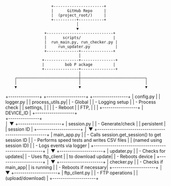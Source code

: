                         +----------------------+
                        |      GitHub Repo     |
                        |  (project_root/)     |
                        +----------+-----------+
                                   │
                                   ▼
                     +-----------------------------+
                     |       scripts/              |
                     |  run_main.py, run_checker.py |
                     |     run_updater.py           |
                     +--------------+--------------+
                                    │
                    +---------------+---------------+
                    |         bob P ackage         |
                    +---------------+---------------+
                                    │
        ┌───────────────────────────┼────────────────────────────┐
        │                           │                            │
        ▼                           ▼                            ▼
+---------------+         +-------------------+         +-----------------+
| config.py     |         | logger.py         |         | process_utils.py|
| - Global      |         | - Logging setup   |         | - Process check |
|   settings,   |         |                   |         | - Reboot        |
|   FTP,        |         |                   |         +-----------------+
|   DEVICE_ID   |         +-------------------+                
+---------------+                          
                                    │
                                    ▼
                           +---------------------+
                           | session.py          |
                           | - Generate/check    |
                           |   persistent        |
                           |   session ID        |
                           +---------------------+
                                    │
                                    ▼
         +-----------------------------------------------------+
         |                    main_app.py                      |
         | - Calls session.get_session() to get session ID     |
         | - Performs speed tests and writes CSV files         |
         |   (named using session ID)                          |
         | - Logs events via logger                            |
         +-----------------------------------------------------+
                                    │
                                    ▼
                           +---------------------+
                           | updater.py          |
                           | - Checks for updates|
                           | - Uses ftp_client   |
                           |   to download update|
                           | - Reboots device    |
                           +---------------------+
                                    │
                                    ▼
                           +---------------------+
                           | checker.py          |
                           | - Checks if main_app|
                           |   is running        |
                           | - Reboots if necessary|
                           +---------------------+
                                    │
                                    ▼
                           +---------------------+
                           | ftp_client.py       |
                           | - FTP operations    |
                           |   (upload/download) |
                           +---------------------+
